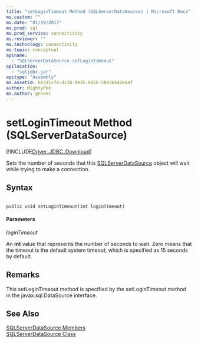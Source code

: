 ```yaml
---
title: "setLoginTimeout Method (SQLServerDataSource) | Microsoft Docs"
ms.custom: ""
ms.date: "01/19/2017"
ms.prod: sql
ms.prod_service: connectivity
ms.reviewer: ""
ms.technology: connectivity
ms.topic: conceptual
apiname: 
  - "SQLServerDataSource.setLoginTimeout"
apilocation: 
  - "sqljdbc.jar"
apitype: "Assembly"
ms.assetid: b63d1cf4-dc1b-4e35-9a56-50436642eaaf
author: MightyPen
ms.author: genemi
---
```

# setLoginTimeout Method (SQLServerDataSource)
[!INCLUDE[Driver_JDBC_Download](../../../includes/driver_jdbc_download.md)]

  Sets the number of seconds that this [SQLServerDataSource](../../../connect/jdbc/reference/sqlserverdatasource-class.md) object will wait while trying to make a connection.  
  
## Syntax  
  
```  
  
public void setLoginTimeout(int loginTimeout)  
```  
  
#### Parameters  
 *loginTimeout*  
  
 An **int** value that represents the number of seconds to wait. Zero means that the timeout is the default system timeout, which is specified as 15 seconds by default.  
  
## Remarks  
 This setLoginTimeout method is specified by the setLoginTimeout method in the javax.sql.DataSource interface.  
  
## See Also  
 [SQLServerDataSource Members](../../../connect/jdbc/reference/sqlserverdatasource-members.md)   
 [SQLServerDataSource Class](../../../connect/jdbc/reference/sqlserverdatasource-class.md)  
  
  
